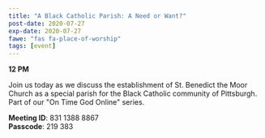 ```yaml
---
title: "A Black Catholic Parish: A Need or Want?"
post-date: 2020-07-27
exp-date: 2020-07-27
fawe: "fas fa-place-of-worship"
tags: [event]
---
```

**12 PM**

Join us today as we discuss the establishment of St. Benedict the Moor Church as a special parish for the Black Catholic community of Pittsburgh. Part of our "On Time God Online" series.

<p class="text-danger"><b>Meeting ID</b>: 831 1388 8867
<br>
<b>Passcode</b>: 219 383
</p>